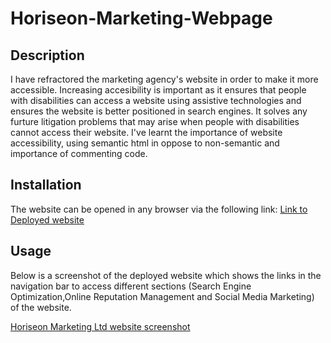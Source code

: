 # Horiseon-Marketing-Webpage

## Description
I have refractored the marketing agency's website in order to make it more accessible. Increasing accesibility is important as it ensures that people with disabilities can access a website using assistive technologies and ensures the website is better positioned in search engines. It solves any furture litigation problems that may arise when people with disabilities cannot access their website. I've learnt the importance of website accessibility, using semantic html in oppose to non-semantic and importance of commenting code.

## Installation
The website can be opened in any browser via the following link: 
[Link to Deployed website](https://jemnz.github.io/Horiseon-Marketing-Webpage/)

## Usage
Below is a screenshot of the deployed website which shows the links in the navigation bar to access different sections (Search Engine Optimization,Online Reputation Management and Social Media Marketing) of the website.

[Horiseon Marketing Ltd website screenshot](assets/images/Horiseon-Marketing-Ltd.png)







